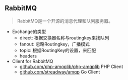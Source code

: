 ## RabbitMQ
> RabbitMQ是一个开源的消息代理和队列服务器。

- Exchange的类型
	- direct: 根据交换器名称与routingkey来找队列
	- fanout: 忽略Routingkey，广播模式
	- topic: 根据RoutingKey的设置，来匹配
	- headers
- Client for RabbitMQ
	- [github.com/php-amqplib/php-amqplib](https://github.com/php-amqplib/php-amqplibs) PHP Client
	- [github.com/streadway/amqp](https://github.com/streadway/amqp) Go Client